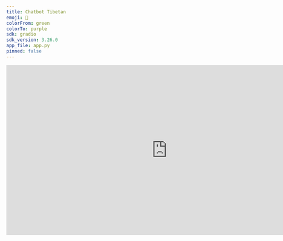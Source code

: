 ```yaml
---
title: Chatbot Tibetan
emoji: 🤖
colorFrom: green
colorTo: purple
sdk: gradio
sdk_version: 3.26.0
app_file: app.py
pinned: false
---
```


<iframe
	src="https://openpecha-chatbot-tibetan.hf.space"
	frameborder="0"
	width="850"
	height="450"
></iframe>
